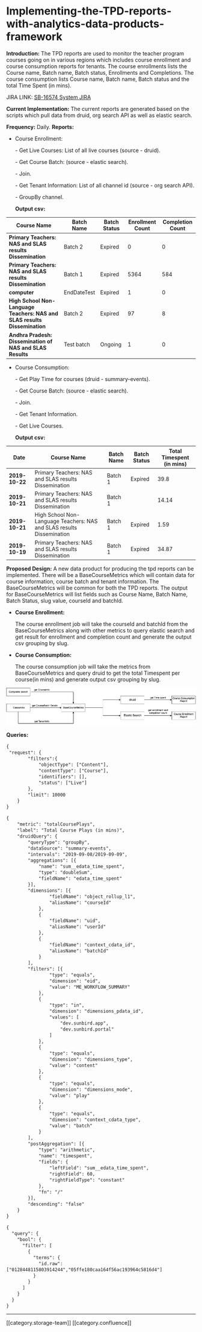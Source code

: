 # Implementing-the-TPD-reports-with-analytics-data-products-framework

**Introduction:** The TPD reports are used to monitor the teacher program courses going on in various regions which includes course enrollment and course consumption reports for tenants. The course enrollments lists the Course name, Batch name, Batch status, Enrollments and Completions. The course consumption lists Course name, Batch name, Batch status and the total Time Spent (in mins).

JIRA LINK: [SB-16574 System JIRA](https://browse/SB-16574)

**Current Implementation:** The current reports are generated based on the scripts which pull data from druid, org search API as well as elastic search.

**Frequency:** Daily. **Reports:**

*   Course Enrollment:

    &#x20;    \- Get Live Courses: List of all live courses (source - druid).

    &#x20;    \- Get Course Batch: (source - elastic search).

    &#x20;    \- Join.

    &#x20;    \- Get Tenant Information: List of all channel id (source - org search API).

    &#x20;    \- GroupBy channel.

    **Output csv:**

| **Course Name**                                                           | Batch Name  | Batch Status | Enrollment Count | Completion Count |
| ------------------------------------------------------------------------- | ----------- | ------------ | ---------------- | ---------------- |
| **Primary Teachers: NAS and SLAS results Dissemination**                  | Batch 2     | Expired      | 0                | 0                |
| **Primary Teachers: NAS and SLAS results Dissemination**                  | Batch 1     | Expired      | 5364             | 584              |
| **computer**                                                              | EndDateTest | Expired      | 1                | 0                |
| **High School Non-Language Teachers: NAS and SLAS results Dissemination** | Batch 2     | Expired      | 97               | 8                |
| **Andhra Pradesh: Dissemination of NAS and SLAS Results**                 | Test batch  | Ongoing      | 1                | 0                |

*   Course Consumption:

    &#x20;    \- Get Play Time for courses (druid - summary-events).

    &#x20;    \- Get Course Batch: (source - elastic search).

    &#x20;    \- Join.

    &#x20;    \- Get Tenant Information.

    &#x20;    \- Get Live Courses.

    **Output csv:**

| **Date**       | **Course Name**                                                       | **Batch Name** | **Batch Status** | **Total Timespent (in mins)** |
| -------------- | --------------------------------------------------------------------- | -------------- | ---------------- | ----------------------------- |
| **2019-10-22** | Primary Teachers: NAS and SLAS results Dissemination                  | Batch 1        | Expired          | 39.8                          |
| **2019-10-21** | Primary Teachers: NAS and SLAS results Dissemination                  | Batch 1        |                  | 14.14                         |
| **2019-10-21** | High School Non-Language Teachers: NAS and SLAS results Dissemination | Batch 1        | Expired          | 1.59                          |
| **2019-10-19** | Primary Teachers: NAS and SLAS results Dissemination                  | Batch 1        | Expired          | 34.87                         |

**Proposed Design:** A new data product for producing the tpd reports can be implemented. There will be a BaseCourseMetrics which will contain data for course information, course batch and tenant information. The BaseCourseMetrics will be common for both the TPD reports. The output for BaseCourseMetrics will list fields such as Course Name, Batch Name, Batch Status, slug value, courseId and batchId.

*   **Course Enrollment:**

    The course enrollment job will take the courseId and batchId from the BaseCourseMetrics along with other metrics to query elastic search and get result for enrollment and completion count and generate the output csv grouping by slug.
*   **Course Consumption:**

    The course consumption job will take the metrics from BaseCourseMetrics and query druid to get the total Timespent per course(in mins) and generate output csv grouping by slug.

![](images/storage/updated-TPD-design.png)

**Queries:**

```
{
 "request": {
        "filters":{
            "objectType": ["Content"],
            "contentType": ["Course"],
            "identifiers": [],
            "status": ["Live"]
        },
        "limit": 10000
    }
}
```

```
{
	"metric": "totalCoursePlays",
	"label": "Total Course Plays (in mins)",
	"druidQuery": {
		"queryType": "groupBy",
		"dataSource": "summary-events",
		"intervals": "2019-09-08/2019-09-09",
		"aggregations": [{
			"name": "sum__edata_time_spent",
			"type": "doubleSum",
			"fieldName": "edata_time_spent"
		}],
		"dimensions": [{
				"fieldName": "object_rollup_l1",
				"aliasName": "courseId"
			},
			{
				"fieldName": "uid",
				"aliasName": "userId"
			},
			{
				"fieldName": "context_cdata_id",
				"aliasName": "batchId"
			}
		],
		"filters": [{
				"type": "equals",
				"dimension": "eid",
				"value": "ME_WORKFLOW_SUMMARY"
			},
			{
				"type": "in",
				"dimension": "dimensions_pdata_id",
				"values": [
					"dev.sunbird.app",
					"dev.sunbird.portal"
				]
			},
			{
				"type": "equals",
				"dimension": "dimensions_type",
				"value": "content"
			},
			{
				"type": "equals",
				"dimension": "dimensions_mode",
				"value": "play"
			},
			{
				"type": "equals",
				"dimension": "context_cdata_type",
				"value": "batch"
			}
		],
		"postAggregation": [{
			"type": "arithmetic",
			"name": "timespent",
			"fields": {
				"leftField": "sum__edata_time_spent",
				"rightField": 60,
				"rightFieldType": "constant"
			},
			"fn": "/"
		}],
		"descending": "false"
	}
}
```

```
{
  "query": {
    "bool": {
      "filter": [
        {
          "terms": {
            "id.raw": ["0128448115803914244","05ffe180caa164f56ac193964c5816d4"]
          }
        }
      ]
    }
  }
}
```

***

\[\[category.storage-team]] \[\[category.confluence]]
